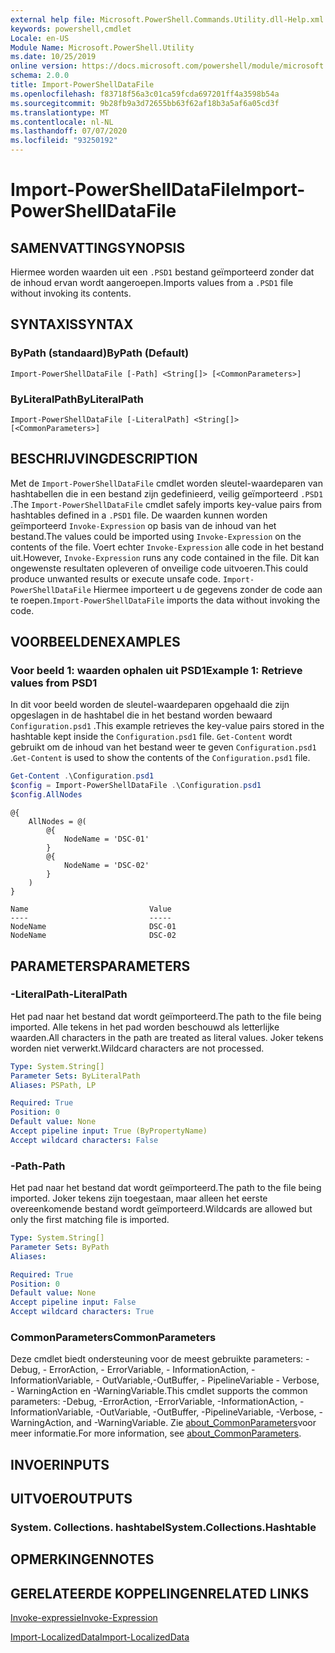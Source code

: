 ```yaml
---
external help file: Microsoft.PowerShell.Commands.Utility.dll-Help.xml
keywords: powershell,cmdlet
Locale: en-US
Module Name: Microsoft.PowerShell.Utility
ms.date: 10/25/2019
online version: https://docs.microsoft.com/powershell/module/microsoft.powershell.utility/import-powershelldatafile?view=powershell-7.1&WT.mc_id=ps-gethelp
schema: 2.0.0
title: Import-PowerShellDataFile
ms.openlocfilehash: f83718f56a3c01ca59fcda697201ff4a3598b54a
ms.sourcegitcommit: 9b28fb9a3d72655bb63f62af18b3a5af6a05cd3f
ms.translationtype: MT
ms.contentlocale: nl-NL
ms.lasthandoff: 07/07/2020
ms.locfileid: "93250192"
---
```

# <span data-ttu-id="7afc0-103">Import-PowerShellDataFile</span><span class="sxs-lookup"><span data-stu-id="7afc0-103">Import-PowerShellDataFile</span></span>

## <span data-ttu-id="7afc0-104">SAMENVATTING</span><span class="sxs-lookup"><span data-stu-id="7afc0-104">SYNOPSIS</span></span>
<span data-ttu-id="7afc0-105">Hiermee worden waarden uit een `.PSD1` bestand geïmporteerd zonder dat de inhoud ervan wordt aangeroepen.</span><span class="sxs-lookup"><span data-stu-id="7afc0-105">Imports values from a `.PSD1` file without invoking its contents.</span></span>

## <span data-ttu-id="7afc0-106">SYNTAXIS</span><span class="sxs-lookup"><span data-stu-id="7afc0-106">SYNTAX</span></span>

### <span data-ttu-id="7afc0-107">ByPath (standaard)</span><span class="sxs-lookup"><span data-stu-id="7afc0-107">ByPath (Default)</span></span>

```
Import-PowerShellDataFile [-Path] <String[]> [<CommonParameters>]
```

### <span data-ttu-id="7afc0-108">ByLiteralPath</span><span class="sxs-lookup"><span data-stu-id="7afc0-108">ByLiteralPath</span></span>

```
Import-PowerShellDataFile [-LiteralPath] <String[]> [<CommonParameters>]
```

## <span data-ttu-id="7afc0-109">BESCHRIJVING</span><span class="sxs-lookup"><span data-stu-id="7afc0-109">DESCRIPTION</span></span>

<span data-ttu-id="7afc0-110">Met de `Import-PowerShellDataFile` cmdlet worden sleutel-waardeparen van hashtabellen die in een bestand zijn gedefinieerd, veilig geïmporteerd `.PSD1` .</span><span class="sxs-lookup"><span data-stu-id="7afc0-110">The `Import-PowerShellDataFile` cmdlet safely imports key-value pairs from hashtables defined in a `.PSD1` file.</span></span> <span data-ttu-id="7afc0-111">De waarden kunnen worden geïmporteerd `Invoke-Expression` op basis van de inhoud van het bestand.</span><span class="sxs-lookup"><span data-stu-id="7afc0-111">The values could be imported using `Invoke-Expression` on the contents of the file.</span></span>
<span data-ttu-id="7afc0-112">Voert echter `Invoke-Expression` alle code in het bestand uit.</span><span class="sxs-lookup"><span data-stu-id="7afc0-112">However, `Invoke-Expression` runs any code contained in the file.</span></span> <span data-ttu-id="7afc0-113">Dit kan ongewenste resultaten opleveren of onveilige code uitvoeren.</span><span class="sxs-lookup"><span data-stu-id="7afc0-113">This could produce unwanted results or execute unsafe code.</span></span> <span data-ttu-id="7afc0-114">`Import-PowerShellDataFile` Hiermee importeert u de gegevens zonder de code aan te roepen.</span><span class="sxs-lookup"><span data-stu-id="7afc0-114">`Import-PowerShellDataFile` imports the data without invoking the code.</span></span>

## <span data-ttu-id="7afc0-115">VOORBEELDEN</span><span class="sxs-lookup"><span data-stu-id="7afc0-115">EXAMPLES</span></span>

### <span data-ttu-id="7afc0-116">Voor beeld 1: waarden ophalen uit PSD1</span><span class="sxs-lookup"><span data-stu-id="7afc0-116">Example 1: Retrieve values from PSD1</span></span>

<span data-ttu-id="7afc0-117">In dit voor beeld worden de sleutel-waardeparen opgehaald die zijn opgeslagen in de hashtabel die in het bestand worden bewaard `Configuration.psd1` .</span><span class="sxs-lookup"><span data-stu-id="7afc0-117">This example retrieves the key-value pairs stored in the hashtable kept inside the `Configuration.psd1` file.</span></span> <span data-ttu-id="7afc0-118">`Get-Content` wordt gebruikt om de inhoud van het bestand weer te geven `Configuration.psd1` .</span><span class="sxs-lookup"><span data-stu-id="7afc0-118">`Get-Content` is used to show the contents of the `Configuration.psd1` file.</span></span>

```powershell
Get-Content .\Configuration.psd1
$config = Import-PowerShellDataFile .\Configuration.psd1
$config.AllNodes
```

```Output
@{
    AllNodes = @(
        @{
            NodeName = 'DSC-01'
        }
        @{
            NodeName = 'DSC-02'
        }
    )
}

Name                           Value
----                           -----
NodeName                       DSC-01
NodeName                       DSC-02
```

## <span data-ttu-id="7afc0-119">PARAMETERS</span><span class="sxs-lookup"><span data-stu-id="7afc0-119">PARAMETERS</span></span>

### <span data-ttu-id="7afc0-120">-LiteralPath</span><span class="sxs-lookup"><span data-stu-id="7afc0-120">-LiteralPath</span></span>

<span data-ttu-id="7afc0-121">Het pad naar het bestand dat wordt geïmporteerd.</span><span class="sxs-lookup"><span data-stu-id="7afc0-121">The path to the file being imported.</span></span> <span data-ttu-id="7afc0-122">Alle tekens in het pad worden beschouwd als letterlijke waarden.</span><span class="sxs-lookup"><span data-stu-id="7afc0-122">All characters in the path are treated as literal values.</span></span>
<span data-ttu-id="7afc0-123">Joker tekens worden niet verwerkt.</span><span class="sxs-lookup"><span data-stu-id="7afc0-123">Wildcard characters are not processed.</span></span>

```yaml
Type: System.String[]
Parameter Sets: ByLiteralPath
Aliases: PSPath, LP

Required: True
Position: 0
Default value: None
Accept pipeline input: True (ByPropertyName)
Accept wildcard characters: False
```

### <span data-ttu-id="7afc0-124">-Path</span><span class="sxs-lookup"><span data-stu-id="7afc0-124">-Path</span></span>

<span data-ttu-id="7afc0-125">Het pad naar het bestand dat wordt geïmporteerd.</span><span class="sxs-lookup"><span data-stu-id="7afc0-125">The path to the file being imported.</span></span> <span data-ttu-id="7afc0-126">Joker tekens zijn toegestaan, maar alleen het eerste overeenkomende bestand wordt geïmporteerd.</span><span class="sxs-lookup"><span data-stu-id="7afc0-126">Wildcards are allowed but only the first matching file is imported.</span></span>

```yaml
Type: System.String[]
Parameter Sets: ByPath
Aliases:

Required: True
Position: 0
Default value: None
Accept pipeline input: False
Accept wildcard characters: True
```

### <span data-ttu-id="7afc0-127">CommonParameters</span><span class="sxs-lookup"><span data-stu-id="7afc0-127">CommonParameters</span></span>

<span data-ttu-id="7afc0-128">Deze cmdlet biedt ondersteuning voor de meest gebruikte parameters: -Debug, - ErrorAction, - ErrorVariable, - InformationAction, -InformationVariable, - OutVariable,-OutBuffer, - PipelineVariable - Verbose, - WarningAction en -WarningVariable.</span><span class="sxs-lookup"><span data-stu-id="7afc0-128">This cmdlet supports the common parameters: -Debug, -ErrorAction, -ErrorVariable, -InformationAction, -InformationVariable, -OutVariable, -OutBuffer, -PipelineVariable, -Verbose, -WarningAction, and -WarningVariable.</span></span> <span data-ttu-id="7afc0-129">Zie [about_CommonParameters](../Microsoft.PowerShell.Core/About/about_CommonParameters.md)voor meer informatie.</span><span class="sxs-lookup"><span data-stu-id="7afc0-129">For more information, see [about_CommonParameters](../Microsoft.PowerShell.Core/About/about_CommonParameters.md).</span></span>

## <span data-ttu-id="7afc0-130">INVOER</span><span class="sxs-lookup"><span data-stu-id="7afc0-130">INPUTS</span></span>

## <span data-ttu-id="7afc0-131">UITVOER</span><span class="sxs-lookup"><span data-stu-id="7afc0-131">OUTPUTS</span></span>

### <span data-ttu-id="7afc0-132">System. Collections. hashtabel</span><span class="sxs-lookup"><span data-stu-id="7afc0-132">System.Collections.Hashtable</span></span>

## <span data-ttu-id="7afc0-133">OPMERKINGEN</span><span class="sxs-lookup"><span data-stu-id="7afc0-133">NOTES</span></span>

## <span data-ttu-id="7afc0-134">GERELATEERDE KOPPELINGEN</span><span class="sxs-lookup"><span data-stu-id="7afc0-134">RELATED LINKS</span></span>

[<span data-ttu-id="7afc0-135">Invoke-expressie</span><span class="sxs-lookup"><span data-stu-id="7afc0-135">Invoke-Expression</span></span>](Invoke-Expression.md)

[<span data-ttu-id="7afc0-136">Import-LocalizedData</span><span class="sxs-lookup"><span data-stu-id="7afc0-136">Import-LocalizedData</span></span>](Import-LocalizedData.md)

